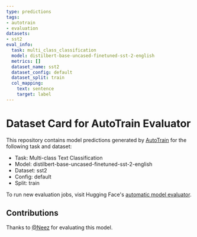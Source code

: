 ```yaml
---
type: predictions
tags:
- autotrain
- evaluation
datasets:
- sst2
eval_info:
  task: multi_class_classification
  model: distilbert-base-uncased-finetuned-sst-2-english
  metrics: []
  dataset_name: sst2
  dataset_config: default
  dataset_split: train
  col_mapping:
    text: sentence
    target: label
---
```

# Dataset Card for AutoTrain Evaluator

This repository contains model predictions generated by [AutoTrain](https://huggingface.co/autotrain) for the following task and dataset:

* Task: Multi-class Text Classification
* Model: distilbert-base-uncased-finetuned-sst-2-english
* Dataset: sst2
* Config: default
* Split: train

To run new evaluation jobs, visit Hugging Face's [automatic model evaluator](https://huggingface.co/spaces/autoevaluate/model-evaluator).

## Contributions

Thanks to [@Neez](https://huggingface.co/Neez) for evaluating this model.